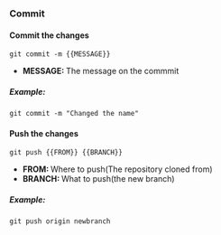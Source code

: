### Commit


#### Commit the changes

`git commit -m {{MESSAGE}}`

- <b>MESSAGE: </b> The message on the commmit

##### Example:

`git commit -m "Changed the name"`



#### Push the changes

`git push {{FROM}} {{BRANCH}}`

- <b>FROM: </b> Where to push(The repository cloned from)
- <b>BRANCH: </b> What to push(the new branch)

##### Example:

`git push origin newbranch`